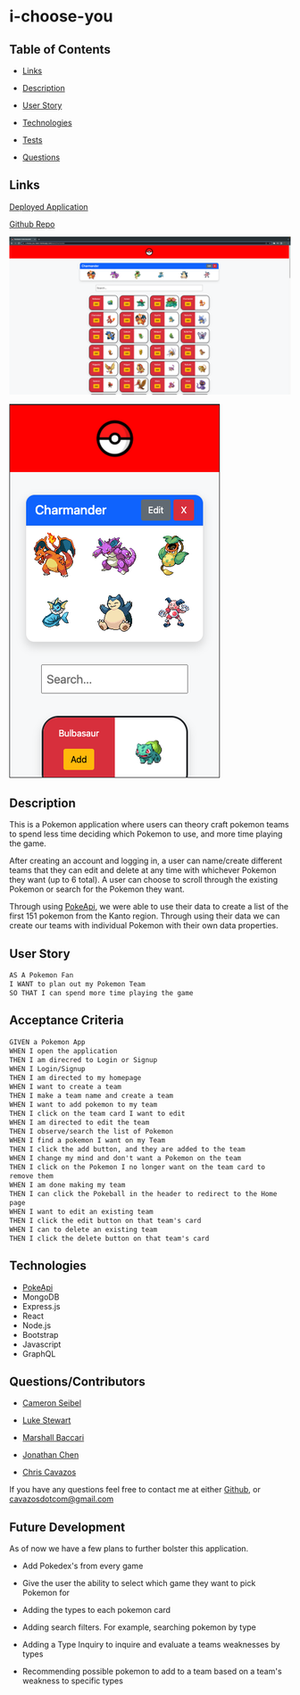 # i-choose-you

## Table of Contents

* [Links](#links)

* [Description](#description)

* [User Story](#userstory)

* [Technologies](#technologies)

* [Tests](#tests)

* [Questions](#questions)

## Links

[Deployed Application](https://i-choose-you-inator.herokuapp.com/)

[Github Repo](https://github.com/cavazosdotcom/i-choose-you)

![Team Building](client/public/pokeSite.png)

![Team Building Mobile](client/public/pokeMobile.png)

## Description

This is a Pokemon application where users can theory craft pokemon teams to spend less time deciding which Pokemon to use, and more time playing the game. 

After creating an account and logging in, a user can name/create different teams that they can edit and delete at any time with whichever Pokemon they want (up to 6 total). A user can choose to scroll through the existing Pokemon or search for the Pokemon they want.

Through using [PokeApi](https://pokeapi.co/docs/v2), we were able to use their data to create a list of the first 151 pokemon from the Kanto region. Through using their data we can create our teams with individual Pokemon with their own data properties.

## User Story

```
AS A Pokemon Fan
I WANT to plan out my Pokemon Team
SO THAT I can spend more time playing the game
```

## Acceptance Criteria

```
GIVEN a Pokemon App
WHEN I open the application
THEN I am direcred to Login or Signup
WHEN I Login/Signup
THEN I am directed to my homepage
WHEN I want to create a team
THEN I make a team name and create a team
WHEN I want to add pokemon to my team
THEN I click on the team card I want to edit
WHEN I am directed to edit the team
THEN I observe/search the list of Pokemon
WHEN I find a pokemon I want on my Team
THEN I click the add button, and they are added to the team
WHEN I change my mind and don't want a Pokemon on the team
THEN I click on the Pokemon I no longer want on the team card to remove them
WHEN I am done making my team
THEN I can click the Pokeball in the header to redirect to the Home page
WHEN I want to edit an existing team
THEN I click the edit button on that team's card
WHEN I can to delete an existing team
THEN I click the delete button on that team's card
```

## Technologies

* [PokeApi](https://pokeapi.co/docs/v2)
* MongoDB
* Express.js
* React
* Node.js
* Bootstrap
* Javascript
* GraphQL

## Questions/Contributors

* [Cameron Seibel](https://github.com/CameronMSeibel)

* [Luke Stewart](https://github.com/L-Stew206)

* [Marshall Baccari](https://github.com/mbaccari)

* [Jonathan Chen](https://github.com/Jonathan6)

* [Chris Cavazos](https://github.com/cavazosdotcom)

If you have any questions feel free to contact me at either [Github](https://github.com/cavazosdotcom), or [cavazosdotcom@gmail.com](cavazosdotcom@gmail.com)

## Future Development

As of now we have a few plans to further bolster this application.

* Add Pokedex's from every game

* Give the user the ability to select which game they want to pick Pokemon for

* Adding the types to each pokemon card

* Adding search filters. For example, searching pokemon by type

* Adding a Type Inquiry to inquire and evaluate a teams weaknesses by types

* Recommending possible pokemon to add to a team based on a team's weakness to specific types 